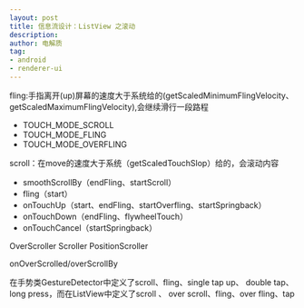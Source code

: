 ```yaml
---
layout: post
title: 信息流设计：ListView 之滚动
description: 
author: 电解质
tag:
- android
- renderer-ui
---
```


fling:手指离开(up)屏幕的速度大于系统给的(getScaledMinimumFlingVelocity、getScaledMaximumFlingVelocity),会继续滑行一段路程
- TOUCH_MODE_SCROLL
- TOUCH_MODE_FLING
- TOUCH_MODE_OVERFLING

scroll：在move的速度大于系统（getScaledTouchSlop）给的，会滚动内容


- smoothScrollBy（endFling、startScroll）
- fling（start）
- onTouchUp（start、endFling、startOverfling、startSpringback）
- onTouchDown（endFling、flywheelTouch）
- onTouchCancel（startSpringback）



OverScroller Scroller PositionScroller

onOverScrolled/overScrollBy


在手势类GestureDetector中定义了scroll、fling、single tap up、 double tap、long press，而在ListView中定义了scroll 、 over scroll、fling、over fling、tap
